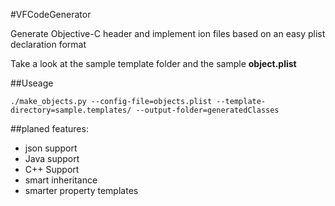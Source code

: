 #VFCodeGenerator

Generate Objective-C header and implement ion files based on an easy plist declaration format

Take a look at the sample template folder and the sample **object.plist**

##Useage

	./make_objects.py --config-file=objects.plist --template-directory=sample.templates/ --output-folder=generatedClasses
	
##planed features:

* json support
* Java support
* C++ Support
* smart inheritance
* smarter property templates